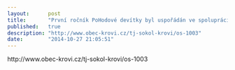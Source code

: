 ```yaml
---
layout:      post
title:       "První ročník PoHodové devítky byl uspořádán ve spolupráci s TJ Sokol Křoví"
published:   true
description: "http://www.obec-krovi.cz/tj-sokol-krovi/os-1003"
date:        "2014-10-27 21:05:51"
---
```


<p>http://www.obec-krovi.cz/tj-sokol-krovi/os-1003</p>